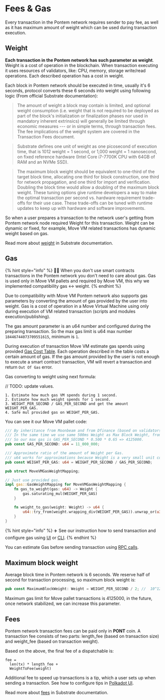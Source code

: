 # Fees & Gas

Every transaction in the Pontem network requires sender to pay fee, as well as it has maximum amount of weight which can be used during transaction execution.

## Weight

**Each transaction in the Pontem network has such parameter as weight**. Weight is a cost of operation in the blockchain. When transaction executing it uses resources of validators, like: CPU, memory, storage write/read operations. Each described operation has a cost in weight. 

Each block in Pontem network should be executed in time, usually it's 6 seconds, protocol converts these 6 seconds into weight using following logic (From official Substrate documentation):

> The amount of weight a block may contain is limited, and optional weight consumption (i.e. weight that is not required to be deployed as part of the block's initialization or finalization phases nor used in mandatory inherent extrinsics) will generally be limited through economic measures --- or in simple terms, through transaction fees. The fee implications of the weight system are covered in the Transaction Fees document.

> Substrate defines one unit of weight as one picosecond of execution time, that is 1012 weight = 1 second, or 1,000 weight = 1 nanosecond, on fixed reference hardware (Intel Core i7-7700K CPU with 64GB of RAM and an NVMe SSD).

> The maximum block weight should be equivalent to one-third of the target block time, allocating one third for block construction, one third for network propagation, and one third for import and verification. Doubling the block time would allow a doubling of the maximum block weight. These tuning options give runtime developers a way to make the optimal transaction per second vs. hardware requirement trade-offs for their use case. These trade-offs can be tuned with runtime updates to keep up with hardware and software improvements.

So when a user prepares a transaction to the network user's getting from Pontem network node required Weight for this transaction. Weight can be dynamic or fixed, for example, Move VM related transactions has dynamic weight based on gas.

Read more about [weight](https://substrate.dev/docs/en/knowledgebase/learn-substrate/weight) in Substrate documentation.

## Gas

{% hint style="info" %}
🧙‍♂️ When you don't use smart contracts transactions in the Pontem network you don't need to care about gas. Gas is used only in Move VM pallets and required by Move VM, this why we implemented compatibility gas <-> weight.
{% endhint %}

Due to compatibility with Move VM Pontem network also supports gas parameters by converting the amount of gas provided by the user into weight. Gas is a cost of operation in a Move Virtual Machine using only during execution of VM related transaction (scripts and modules execution/publishing).

The gas amount parameter is an u64 number and configured during the preparing transaction. So the max gas limit is u64 max number `18446744073709551615`, minimum is `1`.

During execution of transaction Move VM estimate gas spends using provided [Gas Cost Table](https://github.com/pontem-network/sp-move-vm/blob/f1eeb40b13e55e7d8fef6b60f14c2387ef9f6e9e/mvm/src/gas_schedule.rs#L17). Each operation described in the table costs a certain amount of gas. If the gas amount provided by the user is not enough to execute a smart contract transaction, VM will revert a transaction and return `Out Of Gas` error.

Gas converting to weight using next formula:

// TODO: update values.

```text
1. Estimate how much gas VM spends during 1 second.
2. Estimate how much weight spends for 1 second.
3. WEIGHT_PER_SECOND / GAS_PER_SECOND and get the amount WEIGHT_PER_GAS.
4. Safe mul provided gas on WEIGHT_PER_GAS.
```

You can see it our Move VM pallet code:

```rust
/// By inheritance from Moonbeam and from Dfinance (based on validators statistic), we believe max 4125000 gas is currently enough for block.
/// In the same time we use same 500ms Weight as Max Block Weight, from which 75% only are used for transactions.
/// So our max gas is GAS_PER_SECOND * 0.500 * 0.65 => 4125000.
pub const GAS_PER_SECOND: u64 = 11_000_000;

/// Approximate ratio of the amount of Weight per Gas.
/// u64 works for approximations because Weight is a very small unit compared to gas.
pub const WEIGHT_PER_GAS: u64 = WEIGHT_PER_SECOND / GAS_PER_SECOND;

pub struct MoveVMGasWeightMapping;

// Just use provided gas.
impl gas::GasWeightMapping for MoveVMGasWeightMapping {
    fn gas_to_weight(gas: u64) -> Weight {
        gas.saturating_mul(WEIGHT_PER_GAS)
    }

    fn weight_to_gas(weight: Weight) -> u64 {
        u64::try_from(weight.wrapping_div(WEIGHT_PER_GAS)).unwrap_or(u32::MAX as u64)
    }
}
```

{% hint style="info" %}
✈️ See our instruction how to send transaction and configure gas using [UI](../getting_started/substrate.md) or [CLI](../getting_started/cli.md).
{% endhint %}

You can estimate Gas before sending transaction using [RPC calls](./rpc.md).

## Maximum block weight

Average block time in Pontem network is 6 seconds. We reserve half of second for transaction processing, so maximum block weight is:

```rust
pub const MaximumBlockWeight: Weight = WEIGHT_PER_SECOND / 2; //  10^12 / 2.
```

Maximum gas limit for Move pallet transactions is 4125000, in the future, once network stabilized, we can increase this parameter.

## Fees

Pontem network transaction fees can be paid only in **PONT** coin. A transaction fee consists of two parts: length_fee (based on transaction size) and weight_fee (based on transaction weight). 

Based on the above, the final fee of a dispatchable is:

```text
fee =
  len(tx) * length_fee +
  WeightToFee(weight)
```

Additional fee to speed up transactions is a tip, which a user sets up when sending a transaction. See how to configure tips in [Polkadot UI](../getting_started/ui.md).

Read more about [fees](https://substrate.dev/docs/en/knowledgebase/runtime/fees) in Substrate documentation.
